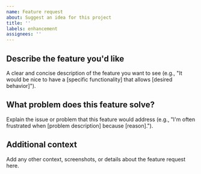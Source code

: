 ```yaml
---
name: Feature request
about: Suggest an idea for this project
title: ''
labels: enhancement
assignees: ''
---
```


## Describe the feature you'd like
A clear and concise description of the feature you want to see (e.g., "It would be nice to have a [specific functionality] that allows [desired behavior]").

## What problem does this feature solve?
Explain the issue or problem that this feature would address (e.g., "I'm often frustrated when [problem description] because [reason].").

## Additional context
Add any other context, screenshots, or details about the feature request here.
